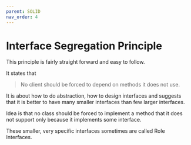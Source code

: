```yaml
---
parent: SOLID
nav_order: 4
---
```


# Interface Segregation Principle
This principle is fairly straight forward and easy to follow.

It states that 
> No client should be forced to depend on methods it does not use.

It is about how to do abstraction, how to design interfaces and suggests that it is better to have many smaller interfaces than few larger interfaces. 

Idea is that no class should be forced to implement a method that it does not support only because it implements some interface.

These smaller, very specific interfaces sometimes are called Role Interfaces.